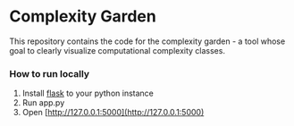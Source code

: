 # Complexity Garden
This repository contains the code for the complexity garden - a tool whose goal to clearly visualize computational complexity classes.

### How to run locally
1. Install [flask](https://flask.palletsprojects.com/en/stable/) to your python instance
2. Run app.py
3. Open [http://127.0.0.1:5000](http://127.0.0.1:5000)
